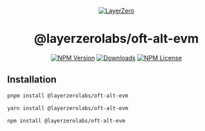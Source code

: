 <p align="center">
  <a href="https://layerzero.network">
    <img alt="LayerZero" style="max-width: 500px" src="https://d3a2dpnnrypp5h.cloudfront.net/bridge-app/lz.png"/>
  </a>
</p>

<h1 align="center">@layerzerolabs/oft-alt-evm</h1>

<!-- The badges section -->
<p align="center">
  <!-- Shields.io NPM published package version -->
  <a href="https://www.npmjs.com/package/@layerzerolabs/oft-alt-evm"><img alt="NPM Version" src="https://img.shields.io/npm/v/@layerzerolabs/oft-alt-evm"/></a>
  <!-- Shields.io NPM downloads -->
  <a href="https://www.npmjs.com/package/@layerzerolabs/oft-alt-evm"><img alt="Downloads" src="https://img.shields.io/npm/dm/@layerzerolabs/oft-alt-evm"/></a>
  <!-- Shields.io license badge -->
  <a href="https://www.npmjs.com/package/@layerzerolabs/oft-alt-evm"><img alt="NPM License" src="https://img.shields.io/npm/l/@layerzerolabs/oft-alt-evm"/></a>
</p>

## Installation

```bash
pnpm install @layerzerolabs/oft-alt-evm
```

```bash
yarn install @layerzerolabs/oft-alt-evm
```

```bash
npm install @layerzerolabs/oft-alt-evm
```
